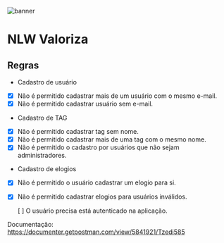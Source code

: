 ![banner](https://user-images.githubusercontent.com/61299540/123202984-020f5000-d48c-11eb-8c12-38af40aae04e.png)

# NLW Valoriza

## Regras

- Cadastro de usuário
- [x] Não é permitido cadastrar mais de um usuário com o mesmo e-mail.
- [x] Não é permitido cadastrar usuário sem e-mail.

- Cadastro de TAG
- [x] Não é permitido cadastrar tag sem nome.
- [x] Não é permitido cadastrar mais de uma tag com o mesmo nome.
- [x] Não é permitido o cadastro por usuários que não sejam administradores.

- Cadastro de elogios
- [x] Não é permitido o usuário cadastrar um elogio para si.
- [x] Não é permitido cadastrar elogios para usuários inválidos.

    [ ] O usuário precisa está autenticado na aplicação.

Documentação: https://documenter.getpostman.com/view/5841921/Tzedi585

